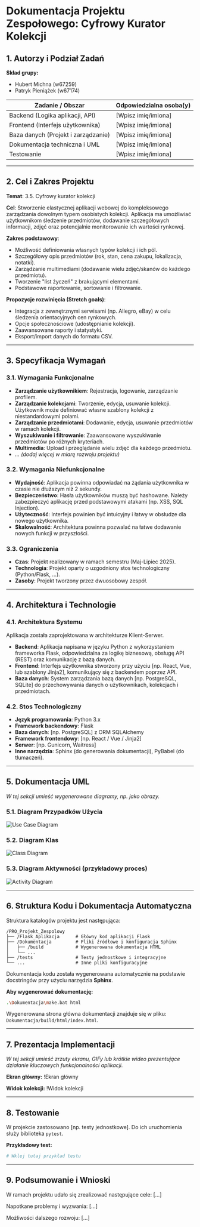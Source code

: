 # Dokumentacja Projektu Zespołowego: Cyfrowy Kurator Kolekcji

## 1. Autorzy i Podział Zadań

**Skład grupy:**

- Hubert Michna (w67259)
- Patryk Pieniążek (w67174)

| Zadanie / Obszar                  | Odpowiedzialna osoba(y) |
| --------------------------------- | ----------------------- |
| Backend (Logika aplikacji, API)   | [Wpisz imię/imiona]     |
| Frontend (Interfejs użytkownika)  | [Wpisz imię/imiona]     |
| Baza danych (Projekt i zarządzanie) | [Wpisz imię/imiona]     |
| Dokumentacja techniczna i UML     | [Wpisz imię/imiona]     |
| Testowanie                        | [Wpisz imię/imiona]     |

---

## 2. Cel i Zakres Projektu

**Temat**: 3.5. Cyfrowy kurator kolekcji

**Cel**: Stworzenie elastycznej aplikacji webowej do kompleksowego zarządzania dowolnym typem osobistych kolekcji. Aplikacja ma umożliwiać użytkownikom śledzenie przedmiotów, dodawanie szczegółowych informacji, zdjęć oraz potencjalnie monitorowanie ich wartości rynkowej.

**Zakres podstawowy**:

- Możliwość definiowania własnych typów kolekcji i ich pól.
- Szczegółowy opis przedmiotów (rok, stan, cena zakupu, lokalizacja, notatki).
- Zarządzanie multimediami (dodawanie wielu zdjęć/skanów do każdego przedmiotu).
- Tworzenie "list życzeń" z brakującymi elementami.
- Podstawowe raportowanie, sortowanie i filtrowanie.

**Propozycje rozwinięcia (Stretch goals)**:

- Integracja z zewnętrznymi serwisami (np. Allegro, eBay) w celu śledzenia orientacyjnych cen rynkowych.
- Opcje społecznościowe (udostępnianie kolekcji).
- Zaawansowane raporty i statystyki.
- Eksport/import danych do formatu CSV.

---

## 3. Specyfikacja Wymagań

### 3.1. Wymagania Funkcjonalne

- **Zarządzanie użytkownikiem**: Rejestracja, logowanie, zarządzanie profilem.
- **Zarządzanie kolekcjami**: Tworzenie, edycja, usuwanie kolekcji. Użytkownik może definiować własne szablony kolekcji z niestandardowymi polami.
- **Zarządzanie przedmiotami**: Dodawanie, edycja, usuwanie przedmiotów w ramach kolekcji.
- **Wyszukiwanie i filtrowanie**: Zaawansowane wyszukiwanie przedmiotów po różnych kryteriach.
- **Multimedia**: Upload i przeglądanie wielu zdjęć dla każdego przedmiotu.
- *... (dodaj więcej w miarę rozwoju projektu)*

### 3.2. Wymagania Niefunkcjonalne

- **Wydajność**: Aplikacja powinna odpowiadać na żądania użytkownika w czasie nie dłuższym niż 2 sekundy.
- **Bezpieczeństwo**: Hasła użytkowników muszą być hashowane. Należy zabezpieczyć aplikację przed podstawowymi atakami (np. XSS, SQL Injection).
- **Użyteczność**: Interfejs powinien być intuicyjny i łatwy w obsłudze dla nowego użytkownika.
- **Skalowalność**: Architektura powinna pozwalać na łatwe dodawanie nowych funkcji w przyszłości.

### 3.3. Ograniczenia

- **Czas**: Projekt realizowany w ramach semestru (Maj-Lipiec 2025).
- **Technologia**: Projekt oparty o uzgodniony stos technologiczny (Python/Flask, ...).
- **Zasoby**: Projekt tworzony przez dwuosobowy zespół.

---

## 4. Architektura i Technologie

### 4.1. Architektura Systemu

Aplikacja została zaprojektowana w architekturze Klient-Serwer.

- **Backend**: Aplikacja napisana w języku Python z wykorzystaniem frameworka Flask, odpowiedzialna za logikę biznesową, obsługę API (REST) oraz komunikację z bazą danych.
- **Frontend**: Interfejs użytkownika stworzony przy użyciu [np. React, Vue, lub szablony Jinja2], komunikujący się z backendem poprzez API.
- **Baza danych**: System zarządzania bazą danych [np. PostgreSQL, SQLite] do przechowywania danych o użytkownikach, kolekcjach i przedmiotach.

### 4.2. Stos Technologiczny

- **Język programowania**: Python 3.x
- **Framework backendowy**: Flask
- **Baza danych**: [np. PostgreSQL] z ORM SQLAlchemy
- **Framework frontendowy**: [np. React / Vue / Jinja2]
- **Serwer**: [np. Gunicorn, Waitress]
- **Inne narzędzia**: Sphinx (do generowania dokumentacji), PyBabel (do tłumaczeń).

---

## 5. Dokumentacja UML

*W tej sekcji umieść wygenerowane diagramy, np. jako obrazy.*

### 5.1. Diagram Przypadków Użycia

![Use Case Diagram](sciezka/do/diagramu_przypadkow_uzycia.png)

### 5.2. Diagram Klas

![Class Diagram](sciezka/do/diagramu_klas.png)

### 5.3. Diagram Aktywności (przykładowy proces)

![Activity Diagram](sciezka/do/diagramu_aktywnosci.png)

---

## 6. Struktura Kodu i Dokumentacja Automatyczna

Struktura katalogów projektu jest następująca:

```
/PRO_Projekt_Zespolowy
├── /Flask_Aplikacja      # Główny kod aplikacji Flask
├── /Dokumentacja         # Pliki źródłowe i konfiguracja Sphinx
│   ├── /build            # Wygenerowana dokumentacja HTML
│   └── ...
├── /tests                # Testy jednostkowe i integracyjne
└── ...                   # Inne pliki konfiguracyjne
```

Dokumentacja kodu została wygenerowana automatycznie na podstawie docstringów przy użyciu narzędzia **Sphinx**.

**Aby wygenerować dokumentację:**

```bash
.\Dokumentacja\make.bat html
```

Wygenerowana strona główna dokumentacji znajduje się w pliku: `Dokumentacja/build/html/index.html`.

---

## 7. Prezentacja Implementacji

*W tej sekcji umieść zrzuty ekranu, GIFy lub krótkie wideo prezentujące działanie kluczowych funkcjonalności aplikacji.*

**Ekran główny:**
!Ekran główny

**Widok kolekcji:**
!Widok kolekcji

---

## 8. Testowanie

W projekcie zastosowano [np. testy jednostkowe]. Do ich uruchomienia służy biblioteka `pytest`.

**Przykładowy test:**

```python
# Wklej tutaj przykład testu
```

---

## 9. Podsumowanie i Wnioski

W ramach projektu udało się zrealizować następujące cele: [...]

Napotkane problemy i wyzwania: [...]

Możliwości dalszego rozwoju: [...]
